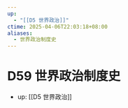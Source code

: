 ```yaml
---
up:
  - "[[D5 世界政治]]"
ctime: 2025-04-06T22:03:18+08:00
aliases:
  - 世界政治制度史
---
```


# D59 世界政治制度史

- up: [[D5 世界政治]]
